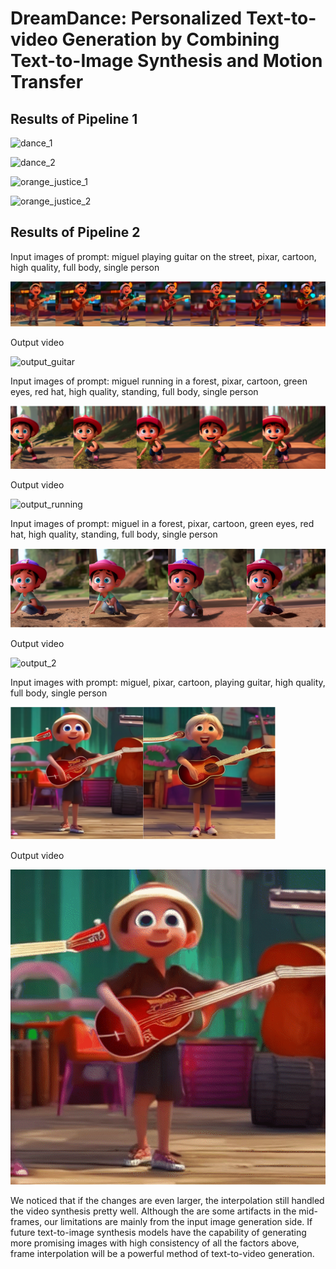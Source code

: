 # DreamDance: Personalized Text-to-video Generation by Combining Text-to-Image Synthesis and Motion Transfer

## Results of Pipeline 1

![dance_1](figs/transfer/model6_output183453_png-dance.gif)

![dance_2](figs/transfer/model3_output116553_png-dance.gif)

![orange_justice_1](figs/transfer/model3_output116553_png-orange_justice.gif)

![orange_justice_2](figs/transfer/model6_output183453_png-orange_justice.gif)



## Results of Pipeline 2

Input images of prompt: miguel playing guitar on the street, pixar, cartoon, high quality, full body, single person

![input_guitar](figs/interpolation/input_guitar.png)

Output video

![output_guitar](figs/interpolation/interpolated_guitar.gif)



Input images of prompt: miguel running in a forest, pixar, cartoon, green eyes, red hat, high quality, standing, full body, single person

![input_running](figs/interpolation/input_running.png)

Output video

![output_running](figs/interpolation/interpolated_running.gif)



Input images of prompt: miguel in a forest, pixar, cartoon, green eyes, red hat, high quality, standing, full body, single person

![input_2](figs/interpolation/input_running_2.png)

Output video

![output_2](figs/interpolation/interpolated_running_2.gif)



Input images with prompt: miguel, pixar, cartoon, playing guitar, high quality, full body, single person

![input_guitar_2](figs/interpolation/input_guitar_2.png)

Output video

![output_guitar_2](figs/interpolation/interpolated_guitar_2.gif)

We noticed that if the changes are even larger, the interpolation still handled the video synthesis pretty well. Although the are some artifacts in the mid-frames, our limitations are mainly from the input image generation side. If future text-to-image synthesis models have the capability of generating more promising images with high consistency of all the factors above, frame interpolation will be a powerful method of text-to-video generation.
